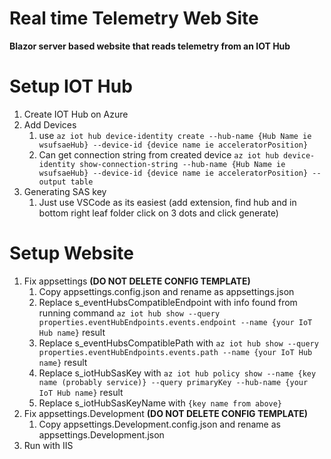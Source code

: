 # Real time Telemetry Web Site
**Blazor server based website that reads telemetry from an IOT Hub**
  
# Setup IOT Hub
1. Create IOT Hub on Azure
1. Add Devices
    1. use `az iot hub device-identity create --hub-name {Hub Name ie wsufsaeHub} --device-id {device name ie acceleratorPosition}`
    1. Can get connection string from created device `az iot hub device-identity show-connection-string --hub-name {Hub Name ie wsufsaeHub} --device-id {device name ie acceleratorPosition} --output table`
1. Generating SAS key
    1. Just use VSCode as its easiest (add extension, find hub and in bottom right leaf folder click on 3 dots and click generate)



# Setup Website
1. Fix appsettings **(DO NOT DELETE CONFIG TEMPLATE)**
    1. Copy appsettings.config.json and rename as appsettings.json 
    1. Replace s_eventHubsCompatibleEndpoint with info found from running command `az iot hub show --query properties.eventHubEndpoints.events.endpoint --name {your IoT Hub name}` result
    1. Replace s_eventHubsCompatiblePath with `az iot hub show --query properties.eventHubEndpoints.events.path --name {your IoT Hub name}` result
    1. Replace s_iotHubSasKey with `az iot hub policy show --name {key name (probably service)} --query primaryKey --hub-name {your IoT Hub name}` result
    1. Replace s_iotHubSasKeyName with `{key name from above}`
1. Fix appsettings.Development **(DO NOT DELETE CONFIG TEMPLATE)**
    1. Copy appsettings.Development.config.json and rename as appsettings.Development.json
1. Run with IIS


#
